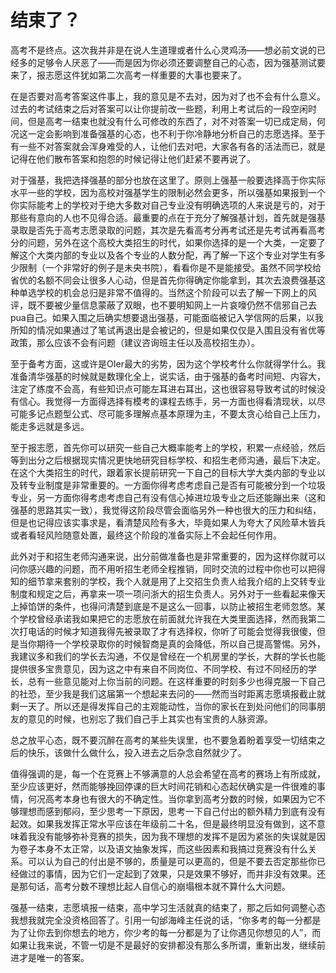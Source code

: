 # 结束了？
高考不是终点。这次我并非是在说人生道理或者什么心灵鸡汤——想必前文说的已经多的足够令人厌恶了——而是因为你必须还要调整自己的心态，因为强基测试要来了，报志愿这件犹如第二次高考一样重要的大事也要来了。

在是否要对高考答案这件事上，我的意见是不去对，因为对了也不会有什么意义。过去的考试结束之后对答案可以让你提前改一些题，利用上考试后的一段空闲时间，但是高考一结束也就没有什么可修改的东西了，对不对答案一切已成定局，何况这一定会影响到准备强基的心态，也不利于你冷静地分析自己的志愿选择。至于有一些不对答案就会浑身难受的人，让他们去对吧，大家各有各的活法而已，就是记得在他们散布答案和抱怨的时候记得让他们赶紧不要再说了。

对于强基，我把选择强基的部分也放在这里了。原则上强基一般要选择高于你实际水平一些的学校，因为高校对强基学生的限制必然会更多，所以强基如果报到一个你实际能考上的学校对于绝大多数对自己专业没有明确选项的人来说是亏的，对于那些有意向的人也不见得合适。最重要的点在于充分了解强基计划，首先就是强基录取是否先于高考志愿录取的问题，其次是先看高考分再考试还是先考试再看高考分的问题，另外在这个高校大类招生的时代，如果你选择的是一个大类，一定要了解这个大类内部的专业以及各个专业的人数分配，再了解一下这个专业对学生有多少限制（一个非常好的例子是未央书院），看看你是不是能接受。虽然不同学校给省优的名额不同会让很多人心动，但是首先你得确定你能拿到，其次去浪费强基这种单选学校的机会总归是非常不值得的。当然这个阶段可以去了解一下网上的风评，既不要被少量信息蒙蔽了双眼，也不要明知网上一片哀嚎仍然不信邪自己去pua自己。如果入围之后确实想要退出强基，可能面临被记入学信网的后果，以我所知的情况如果通过了笔试再退出是会被记的，但是如果仅仅是入围且没有省优等政策，那么应该不会有问题（建议咨询班主任以及高校招生办）。

至于备考方面，这或许是OIer最大的劣势，因为这个学校考什么你就得学什么。我准备清华强基的时候就是数理化全上，说实话，由于强基的备考时间短、内容大，注定了练度不会高，有些知识点可能左耳进右耳出，这也很容易导致考试的时候没有信心。我觉得一方面得选择有模考的课程去练手，另一方面也得看清现状，以尽可能多记点题型公式、尽可能多理解点基本原理为主，不要太贪心给自己上压力，能走多远就是多远。

至于报志愿，首先你可以研究一些自己大概率能考上的学校，积累一点经验，然后等到出分之后根据现实情况更快地研究目标学校、和招生老师沟通，最后下决定。在这个大类招生的时代，跟着家长提前研究一下自己的目标大学大类内部的专业以及转专业制度是非常重要的。一方面你得考虑考虑自己是否有可能被分到一个垃圾专业，另一方面你得考虑考虑自己有没有信心掉进垃圾专业之后还能蹦出来（这和强基的思路其实一致），我觉得这阶段尽管会面临另外一种也很大的压力和纠结，但是也记得应该实事求是，看清楚风险有多大，毕竟如果人为夸大了风险草木皆兵或者看轻风险随意处置，最终这个阶段的准备实际上不会起任何作用。

此外对于和招生老师沟通来说，出分前做准备也是非常重要的，因为这样你就可以问你感兴趣的问题，而不用听招生老师全程推销，同时交流的过程中你也可以把得知的细节拿来套别的学校，我个人就是用了上交招生负责人给我介绍的上交转专业制度和规定之后，再拿来一项一项问浙大的招生负责人。另外对于一些看起来像天上掉馅饼的条件，也得问清楚到底是不是这么一回事，以防止被招生老师忽悠。某个学校曾经承诺我如果把它的志愿放在前面就允许我在大类里面选择，然而我第二次打电话的时候才知道我得先被录取了才有选择权，你听了可能会觉得我很傻，但是当你期待一个学校录取你的时候智商是真的会降低，所以自己提高警惕。另外，我建议多和我们的学长去沟通，不仅是曾经在一个机房里的学长，大群的学长也能提供很多宝贵意见，因为这之中有来自不同岗位、不同学校、有过不同经历的学长，总有一些意见能对上你当前的问题。在这样重要的时刻多少也得克服一下自己的社恐，至少我是我们这届第一个想起来去问的——然而当时距离志愿填报截止就剩一天了。所以还是得发挥自己的主观能动性，当你的家长在到处问他们的同事朋友的意见的时候，也别忘了我们自己手上其实也有宝贵的人脉资源。

总之放平心态，既不要沉醉在高考的某些失误里，也不要急着盼着享受一切结束之后的快乐，该做什么做什么，投入进去之后杂念自然就少了。

值得强调的是，每一个在竞赛上不够满意的人总会希望在高考的赛场上有所成就，至少应该更好，然而能够挽回停课的巨大时间花销和心态起伏确实是一件很难的事情，何况高考本身也有很大的不确定性。当你拿到高考分数的时候，如果因为它不够理想而感到郁闷，至少思考一下原因，思考一下自己付出的额外精力到底有没有起效。如果我发挥正常水平应该在年级前二十名，但是最终明显没有做到，这不意味着我没有能够弥补竞赛的损失，因为我不理想的发挥不是因为紧张的失误就是因为卷子本身不太正常，以及语文抽象发挥，而这些因素和我搞过竞赛没有什么关系。可以认为自己的付出是不够的，质量是可以更高的，但是不要去否定那些你已经做过的事情，因为它们一定起到了效果，只是效果不够好，而并非没有效果。还是那句话，高考分数不理想比起人自信心的崩塌根本就不算什么大问题。

强基一结束，志愿填报一结束，高中学习生活就真的结束了，那之后如何调整心态我想我就完全没资格回答了。引用一句邰海峰主任说的话，“你多考的每一分都是为了让你去到你想去的地方，你少考的每一分都是为了让你遇见你想见的人”，而如果让我来说，不管一切是不是最好的安排都没有那么多所谓，重新出发，继续前进才是唯一的答案。
